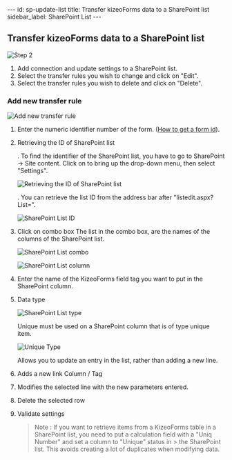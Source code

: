 <head>
    <meta name="robots" content="noindex">
</head>
---
id: sp-update-list
title: Transfer kizeoForms data to a SharePoint list
sidebar_label: SharePoint List
---

## Transfer kizeoForms data to a SharePoint list

![Step 2][list-01]

1. Add connection and update settings to a SharePoint list.
2. Select the transfer rules you wish to change and click on "Edit".
3. Select the transfer rules you wish to delete and click on "Delete".

### Add new transfer rule

![Add new transfer rule][list-02]

1. Enter the numeric identifier number of the form. (<a href="https://www.kizeo-forms.com/fr/obtenir-id-formulaire/" target="_blank">How to get a form id</a>).
2. Retrieving the ID of SharePoint list

    . To find the identifier of the SharePoint list, you have to go to SharePoint -> Site content. Click on to bring up the drop-down menu, then select "Settings".

    ![Retrieving the ID of SharePoint list][list-03]  

    . You can retrieve the list ID from the address bar after "listedit.aspx?List=".

    ![SharePoint List ID][list-04]  

3. Click on combo box
    The list in the combo box, are the names of the columns of the SharePoint list.

    ![SharePoint List combo][list-06]

    ![SharePoint List column][list-05]  

4. Enter the name of the KizeoForms field tag you want to put in the SharePoint column.

5. Data type

    ![SharePoint List type][list-07]

    Unique must be used on a SharePoint column that is of type unique item.

    ![Unique Type][list-08]

    Allows you to update an entry in the list, rather than adding a new line.

6. Adds a new link Column / Tag
7. Modifies the selected line with the new parameters entered.
8. Delete the selected row
9. Validate settings
    
    >Note :
    >If you want to retrieve items from a KizeoForms table in a SharePoint list, you need to put a calculation field with a "Uniq Number" and set a column to "Unique" status in  > the SharePoint list.
    >This avoids creating a lot of duplicates when modifying data.

<!-- ************************** -->
<!-- ***** Pictures List ****** -->
<!-- ************************** -->

[list-01]: /kizeo-forms-documentations/img/sp/en/list-update-01.png
[list-02]: /kizeo-forms-documentations/img/sp/en/list-update-02.png
[list-03]: /kizeo-forms-documentations/img/sp/en/list-update-03.png
[list-04]: /kizeo-forms-documentations/img/sp/en/list-update-04.png
[list-05]: /kizeo-forms-documentations/img/sp/en/list-update-05.png
[list-06]: /kizeo-forms-documentations/img/sp/en/list-update-06.png
[list-07]: /kizeo-forms-documentations/img/sp/en/list-update-07.png
[list-08]: /kizeo-forms-documentations/img/sp/en/list-update-08.png